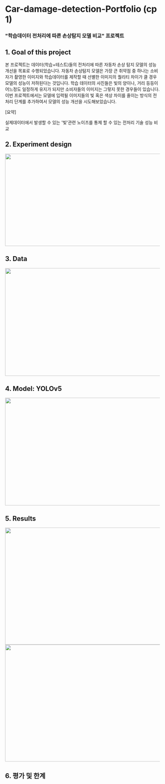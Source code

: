 # Car-damage-detection-Portfolio (cp 1)
### "학습데이터 전처리에 따른 손상탐지 모델 비교" 프로젝트



## 1. Goal of this project

본 프로젝트는 데이터(학습+테스트)들의 전처리에 따른 자동차 손상 탐지 모델의 성능 개선을 목표로 수행되었습니다. 자동차 손상탐지 모델은 가장 큰 취약점 중 하나는  소비자가 촬영한 이미지와 학습데이터를 제작할 때 선별한 이미지의 퀄리티 차이가 클 경우 모델의 성능이 저하된다는 것입니다. 학습 데이터의 사진들은 빛의 양이나, 거리 등등이 어느정도 일정하게 유지가 되지만 소비자들의 이미지는 그렇지 못한 경우들이 있습니다. 이번 프로젝트에서는 모델에 입력될 이미지들의 빛 혹은 색상 차이를 줄이는 방식의 전처리 단계를 추가하여서 모델의 성능 개선을 시도해보았습니다. 

[요약]

실제데이터에서 발생할 수 있는 '빛'관련 노이즈를 통제 할 수 있는 전처리 기술 성능 비교 





## 2. Experiment design
  
<img src="https://user-images.githubusercontent.com/51395479/208250322-86816919-3d1b-4427-af6e-cafee944fed7.png" width=820 height=300/>

 
     
## 3. Data 
<img src="https://user-images.githubusercontent.com/51395479/208250496-acbc6bc4-3494-4fbd-9103-d4089a26ef46.png" width=820 height=350/>

  
## 4. Model: **YOLOv5**


<img src="https://user-images.githubusercontent.com/51395479/208250689-c00e8ddb-d081-4ff2-bdfa-39f9f59ae70b.png" width=820 height=350/>


## 5. Results

<img src="https://user-images.githubusercontent.com/51395479/208250801-d56b96b2-50bf-487c-a214-e3a1c41e6acf.png" width=820 height=380/>

<img src="https://user-images.githubusercontent.com/51395479/208250804-0f3d7ab6-1e64-4217-a4dc-8ad3e83819af.png" width=820 height=380/>


## 6. 평가 및 한계

